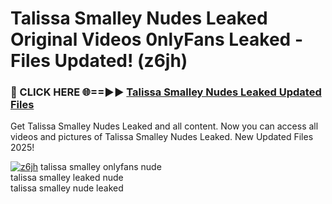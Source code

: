 # Talissa Smalley Nudes Leaked Original Videos 0nlyFans Leaked - Files Updated! (z6jh)

<h3>🔴 CLICK HERE 🌐==►► <a href="https://tinyurl.com/52m3yx9h" rel="nofollow">Talissa Smalley Nudes Leaked Updated Files</a></h3>

Get Talissa Smalley Nudes Leaked and all content. Now you can access all videos and pictures of Talissa Smalley Nudes Leaked. New Updated Files 2025!

[![z6jh](https://i.imgur.com/TnHtlc8.gif)](https://tinyurl.com/52m3yx9h)
talissa smalley onlyfans nude<br>
talissa smalley leaked nude<br>
talissa smalley nude leaked